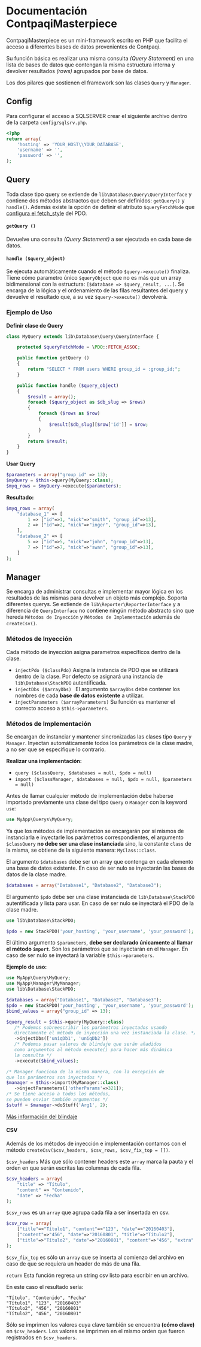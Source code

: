 # Documentación ContpaqiMasterpiece

ContpaqiMasterpiece es un mini-framework escrito en PHP que facilita el acceso a diferentes bases de datos provenientes de Contpaqi.

Su función básica es realizar una misma consulta _(Query Statement)_ en una lista de bases de datos que contengan la misma estructura interna y devolver resultados _(rows)_ agrupados por base de datos.

Los dos pilares que sostienen el framework son las clases ```Query``` y ```Manager```.
## Config
Para configurar el acceso a SQLSERVER crear el siguiente archivo dentro de la carpeta ```config/sqlsrv.php```.
```php
<?php
return array(
    'hosting' => 'YOUR_HOST\\YOUR_DATABASE',
    'username' => '',
    'password' => '',
);
```

## Query
Toda clase tipo query se extiende de ```lib\Database\Query\QueryInterface``` y contiene dos métodos abstractos que deben ser definidos: ```getQuery()``` y ```handle()```.
Además existe la opción de definir el atributo ```$queryFetchMode``` que [configura el fetch_style](http://php.net/manual/es/pdostatement.fetch.php#fetch_style) del PDO.

#### ```getQuery ()```
Devuelve una consulta *(Query Statement)* a ser ejecutada en cada base de datos.

#### ```handle ($query_object)```
Se ejecuta automáticamente cuando el método ```$query->execute()``` finaliza. Tiene cómo parametro único ```$queryObject``` que no es más que un array bidimensional con la estructura: ```[$database => $query_result, ...]```. Se encarga de la lógica y el ordenamiento de las filas resultantes del query y devuelve el resultado que, a su vez ```$query->execute()``` devolverá.


### Ejemplo de Uso
__Definir clase de Query__
```php
class MyQuery extends lib\Database\Query\QueryInterface {

    protected $queryFetchMode = \PDO::FETCH_ASSOC;

    public function getQuery ()
    {
        return "SELECT * FROM users WHERE group_id = :group_id;";
    }

    public function handle ($query_object)
    {
        $result = array();
        foreach ($query_object as $db_slug => $rows)
        {
            foreach ($rows as $row)
            {
                $result[$db_slug][$row['id']] = $row;
            }
        }
        return $result;
    }
}
```

__Usar Query__
```php
$parameters = array("group_id" => 13);
$myQuery = $this->query(MyQuery::class);
$myq_rows = $myQuery->execute($parameters);
```

__Resultado:__
```php
$myq_rows = array(
    "database_1" => [
        1 => ["id"=>1, "nick"=>"smith", "group_id"=>13],
        2 => ["id"=>2, "nick"=>"inger", "group_id"=>13],
    ],
    "database_2" => [
        5 => ["id"=>5, "nick"=>"john", "group_id"=>13],
        7 => ["id"=>7, "nick"=>"swan", "group_id"=>13],
    ]
);
```

## Manager
Se encarga de administrar consultas e implementar mayor lógica en los resultados de las mismas para devolver un objeto más complejo. Soporta diferentes querys.
Se extiende de ```lib\Reporter\ReporterInterface``` y a diferencia de ```QueryInterface``` no contiene ningún método abstracto sino que hereda ```Métodos de Inyección``` y ```Métodos de Implementación``` además de ```createCsv()```.

### Métodos de Inyección
Cada método de inyección asigna parametros específicos dentro de la clase.
-  ```injectPdo ($classPdo)```
    Asigna la instancia de PDO que se utilizará dentro de la clase.
    Por defecto se asignará una instancia de ```lib\Database\StackPDO``` autentificada.
- ```injectDbs ($arrayDbs) ```
    El argumento ```$arrayDbs``` debe contener los nombres de cada **base de datos existente** a utilizar.
- ```injectParameters ($arrayParameters)```
    Su función es mantener el correcto acceso a ```$this->parameters```.

### Métodos de Implementación
Se encargan de instanciar y mantener sincronizadas las clases tipo ```Query``` y ```Manager```. Inyectan automáticamente todos los parámetros de la clase madre, a no ser que se especifique lo contrario.

**Realizar una implementación:**
 - ```query ($classQuery, $databases = null, $pdo = null)```
 - ```import ($classManager, $databases = null, $pdo = null, $parameters = null)```

Antes de llamar cualquier método de implementación debe haberse importado previamente una clase del tipo ```Query``` o ```Manager``` con la keyword ```use```:
 ```php
 use MyApp\Querys\MyQuery;
 ```
 Ya que los métodos de implementación se encargarán por sí mismos de instanciarla e inyectarle los parámetros correspondientes, el argumento ```$classQuery``` **no debe ser una clase instanciada** sino, la constante ```class``` de la misma, se obtiene de la siguiente manera: ```MyClass::class```.

El argumento ```$databases``` debe ser un array que contenga en cada elemento una base de datos existente. En caso de ser nulo se inyectarán las bases de datos de la clase madre.
```php
$databases = array("Database1", "Database2", "Database3");
```

El argumento ```$pdo``` debe ser una clase instanciada de ```lib\Database\StackPDO``` autentificada y lista para usar. En caso de ser nulo se inyectará el PDO de la clase madre.
```php
use lib\Database\StackPDO;

$pdo = new StackPDO('your_hosting', 'your_username', 'your_password');
```

El último argumento ```$parameters```, **debe ser declarado únicamente al llamar el método ```import```**. Son los parámetros que se inyectarán en el ```Manager```. En caso de ser nulo se inyectará la variable ```$this->parameters```.

**Ejemplo de uso:**
 ```php
 use MyApp\Query\MyQuery;
 use MyApp\Manager\MyManager;
 use lib\Database\StackPDO;

$databases = array("Database1", "Database2", "Database3");
$pdo = new StackPDO('your_hosting', 'your_username', 'your_password');
$bind_values = array("group_id" => 13);

 $query_result = $this->query(MyQuery::class)
    /* Podemos sobreescribir los parámetros inyectados usando
    directamente el método de inyección una vez instanciada la clase. */
    ->injectDbs(['uniqDb1', 'uniqDb2'])
    /* Podemos pasar valores de blindaje que serán añadidos
    como argumentos al método execute() para hacer más dinámica
    la consulta */
    ->execute($bind_values);

/* Manager funciona de la misma manera, con la excepción de
que los parámetros son inyectados */
$manager = $this->import(MyManager::class)
    ->injectParameters(['otherParams'=>321]);
/* Se tiene acceso a todos los métodos,
se pueden enviar también argumentos */
$stuff = $manager->doStuff('Arg1', 2);
 ```
[Más información del blindaje](http://php.net/manual/es/pdostatement.execute.php)


#### CSV
Además de los métodos de inyección e implementación contamos con el método ```createCsv($csv_headers, $csv_rows, $csv_fix_top = [])```.

```$csv_headers``` Más que sólo contener headers este ```array``` marca la pauta y el orden en que serán escritas las columnas de cada fila.
```php
$csv_headers = array(
    "title" => "Título",
    "content" => "Contenido",
    "date" => "Fecha"
);
```

```$csv_rows``` es un ```array``` que agrupa cada fila a ser insertada en csv.

```php
$csv_row = array(
    ["title"=>"Título1", "content"=>"123", "date"=>"20160403"],
    ["content"=>"456", "date"=>"20160801", "title"=>"Título2"],
    ["title"=>"Título2", "date"=>"20160801", "content"=>"456", "extra" => "1"],
);
```

```$csv_fix_top``` es sólo un ```array``` que se inserta al comienzo del archivo en caso de que se requiera un header de más de una fila.

```return``` Esta función regresa un string csv listo para escribir en un archivo.

En este caso el resultado sería:

```csv
"Título", "Contenido", "Fecha"
"Título1", "123", "20160403"
"Título2", "456", "20160801"
"Título2", "456", "20160801"
```
Sólo se imprimen los valores cuya clave también se encuentra **(cómo clave)** en ```$csv_headers```. Los valores se imprimen en el mismo orden que fueron registrados en ```$csv_headers```.
